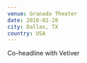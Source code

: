```yaml
---
venue: Granada Theater
date: 2010-02-28
city: Dallas, TX
country: USA
---
```


Co-headline with Vetiver